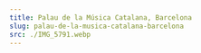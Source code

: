 ```yaml
---
title: Palau de la Música Catalana, Barcelona
slug: palau-de-la-musica-catalana-barcelona
src: ./IMG_5791.webp
---
```

